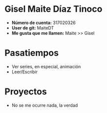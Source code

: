 # Gisel Maite Díaz Tinoco

- **Número de cuenta:** 317020326
- **User de git:** MaiteDT
- **Me gusta que me llamen:** Maite >> Gisel

# Pasatiempos
- Ver series, en especial, animación
- Leer/Escribir

# Proyectos
- No se me ocurre nada, la verdad
